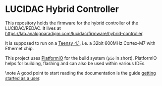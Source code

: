 # LUCIDAC Hybrid Controller

This repository holds the firmware for the hybrid controller of the LUCIDAC/REDAC. It
lives at https://lab.analogparadigm.com/lucidac/firmware/hybrid-controller.

It is supposed to run on a [Teensy 4.1](https://www.pjrc.com/teensy/), i.e. a 32bit
600MHz Cortex-M7 with Ethernet chip.

This project uses [PlatformIO](https://platformio.org/) for the build system (`pio` in
short). PlatformIO helps for building, flashing and can also be used within various IDEs.

\note
A good point to start reading the documentation is the guide [getting started as a user](#getting-started).

<!--
  This project uses Doxygen for documentation. Please read the generated documentation,
  either locally by running "make docs && open docs/html/index.html" or the published
  docs in the internet.
  
  You can also read the individual markdown files at the docs/ directory.
-->

